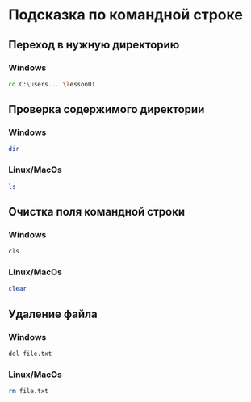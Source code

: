 # Подсказка по командной строке

## Переход в нужную директорию

### Windows

```sh
cd C:\users....\lesson01
```

## Проверка содержимого директории

### Windows

```sh
dir
```

### Linux/MacOs

```sh
ls
```

## Очистка поля командной строки

### Windows

```sh
cls
```

### Linux/MacOs

```sh
clear
```

## Удаление файла

### Windows

```sh
del file.txt
```

### Linux/MacOs

```sh
rm file.txt
```


